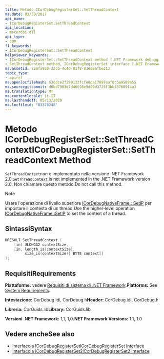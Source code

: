 ```yaml
---
title: Metodo ICorDebugRegisterSet::SetThreadContext
ms.date: 03/30/2017
api_name:
- ICorDebugRegisterSet.SetThreadContext
api_location:
- mscordbi.dll
api_type:
- COM
f1_keywords:
- ICorDebugRegisterSet::SetThreadContext
helpviewer_keywords:
- ICorDebugRegisterSet::SetThreadContext method [.NET Framework debugging]
- SetThreadContext method, ICorDebugRegisterSet interface [.NET Framework debugging]
ms.assetid: 73afa930-32cb-4c40-81f8-83e8e6fbe213
topic_type:
- apiref
ms.openlocfilehash: 63ddce2f299133fcfe0da17897eaf0c6a9509a55
ms.sourcegitcommit: d6bd7903d7d46698e9d89d3725f3bb4876891aa3
ms.translationtype: MT
ms.contentlocale: it-IT
ms.lasthandoff: 05/13/2020
ms.locfileid: "83378248"
---
```

# <a name="icordebugregistersetsetthreadcontext-method"></a><span data-ttu-id="62ab6-102">Metodo ICorDebugRegisterSet::SetThreadContext</span><span class="sxs-lookup"><span data-stu-id="62ab6-102">ICorDebugRegisterSet::SetThreadContext Method</span></span>
<span data-ttu-id="62ab6-103">`SetThreadContext`non è implementato nella versione .NET Framework 2,0.</span><span class="sxs-lookup"><span data-stu-id="62ab6-103">`SetThreadContext` is not implemented in the .NET Framework version 2.0.</span></span> <span data-ttu-id="62ab6-104">Non chiamare questo metodo.</span><span class="sxs-lookup"><span data-stu-id="62ab6-104">Do not call this method.</span></span>  
  
> [!NOTE]
> <span data-ttu-id="62ab6-105">Usare l'operazione di livello superiore [ICorDebugNativeFrame:: SetIP](icordebugnativeframe-setip-method.md) per impostare il contesto di un thread.</span><span class="sxs-lookup"><span data-stu-id="62ab6-105">Use the higher-level operation [ICorDebugNativeFrame::SetIP](icordebugnativeframe-setip-method.md) to set the context of a thread.</span></span>  
  
## <a name="syntax"></a><span data-ttu-id="62ab6-106">Sintassi</span><span class="sxs-lookup"><span data-stu-id="62ab6-106">Syntax</span></span>  
  
```cpp  
HRESULT SetThreadContext (  
    [in] ULONG32 contextSize,  
    [in, length_is(contextSize),  
         size_is(contextSize)] BYTE context[]  
);  
```  
  
## <a name="requirements"></a><span data-ttu-id="62ab6-107">Requisiti</span><span class="sxs-lookup"><span data-stu-id="62ab6-107">Requirements</span></span>  
 <span data-ttu-id="62ab6-108">**Piattaforme:** vedere [Requisiti di sistema di .NET Framework](../../get-started/system-requirements.md).</span><span class="sxs-lookup"><span data-stu-id="62ab6-108">**Platforms:** See [System Requirements](../../get-started/system-requirements.md).</span></span>  
  
 <span data-ttu-id="62ab6-109">**Intestazione:** CorDebug.idl, CorDebug.h</span><span class="sxs-lookup"><span data-stu-id="62ab6-109">**Header:** CorDebug.idl, CorDebug.h</span></span>  
  
 <span data-ttu-id="62ab6-110">**Libreria:** CorGuids.lib</span><span class="sxs-lookup"><span data-stu-id="62ab6-110">**Library:** CorGuids.lib</span></span>  
  
 <span data-ttu-id="62ab6-111">**Versioni .NET Framework:** 1,1, 1,0</span><span class="sxs-lookup"><span data-stu-id="62ab6-111">**.NET Framework Versions:** 1.1, 1.0</span></span>  
  
## <a name="see-also"></a><span data-ttu-id="62ab6-112">Vedere anche</span><span class="sxs-lookup"><span data-stu-id="62ab6-112">See also</span></span>

- [<span data-ttu-id="62ab6-113">Interfaccia ICorDebugRegisterSet</span><span class="sxs-lookup"><span data-stu-id="62ab6-113">ICorDebugRegisterSet Interface</span></span>](icordebugregisterset-interface.md)
- [<span data-ttu-id="62ab6-114">Interfaccia ICorDebugRegisterSet2</span><span class="sxs-lookup"><span data-stu-id="62ab6-114">ICorDebugRegisterSet2 Interface</span></span>](icordebugregisterset2-interface.md)
